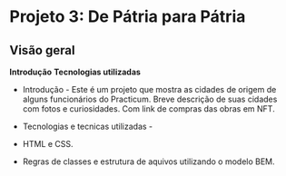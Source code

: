 # Projeto 3: De Pátria para Pátria

## Visão geral

**Introdução**
**Tecnologias utilizadas**

- Introdução -
  Este é um projeto que mostra as cidades de origem de alguns funcionários do Practicum. Breve descrição de suas cidades com fotos e curiosidades. Com link de compras das obras em NFT.

- Tecnologias e tecnicas utilizadas -

- HTML e CSS.
- Regras de classes e estrutura de aquivos utilizando o modelo BEM.
